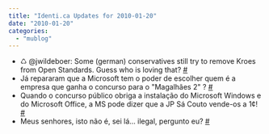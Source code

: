 ```yaml
---
title: "Identi.ca Updates for 2010-01-20"
date: "2010-01-20"
categories: 
  - "mublog"
---
```


- ♺ @jwildeboer: Some (german) conservatives still try to remove Kroes from Open Standards. Guess who is loving that? [#](http://identi.ca/notice/19540838)
- Já repararam que a Microsoft tem o poder de escolher quem é a empresa que ganha o concurso para o "Magalhães 2" ? [#](http://identi.ca/notice/19554380)
- Quando o concurso público obriga a instalação do Microsoft Windows e do Microsoft Office, a MS pode dizer que a JP Sá Couto vende-os a 1¢! [#](http://identi.ca/notice/19554422)
- Meus senhores, isto não é, sei lá... ilegal, pergunto eu? [#](http://identi.ca/notice/19554449)
